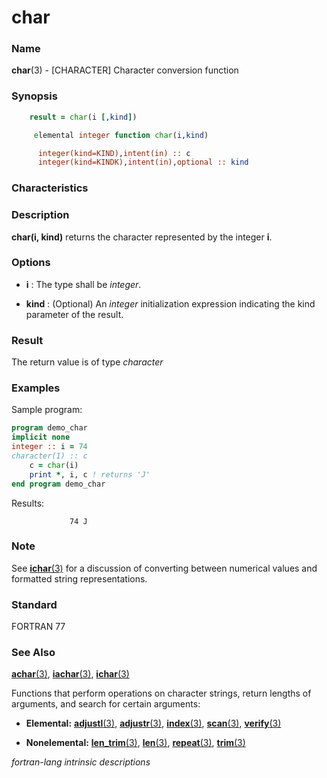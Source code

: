 # char

### **Name**

**char**(3) - \[CHARACTER\] Character conversion function

### **Synopsis**
```fortran
    result = char(i [,kind])
```
```fortran
     elemental integer function char(i,kind)

      integer(kind=KIND),intent(in) :: c
      integer(kind=KINDK),intent(in),optional :: kind
```
### **Characteristics**

### **Description**

**char(i, kind)** returns the character represented by the integer **i**.

### **Options**

- **i**
  : The type shall be _integer_.

- **kind**
  : (Optional) An _integer_ initialization expression indicating the kind
  parameter of the result.

### **Result**

The return value is of type _character_

### **Examples**

Sample program:

```fortran
program demo_char
implicit none
integer :: i = 74
character(1) :: c
    c = char(i)
    print *, i, c ! returns 'J'
end program demo_char
```

Results:

```text
             74 J
```

### **Note**

See [**ichar**(3)](#char) for a discussion of converting between numerical
values and formatted string representations.

### **Standard**

FORTRAN 77

### **See Also**

[**achar**(3)](#achar),
[**iachar**(3)](#iachar),
[**ichar**(3)](#ichar)

Functions that perform operations on character strings, return lengths
of arguments, and search for certain arguments:

- **Elemental:**
  [**adjustl**(3)](#adjustl), [**adjustr**(3)](#adjustr), [**index**(3)](#index),
  [**scan**(3)](#scan), [**verify**(3)](#verify)

- **Nonelemental:**
  [**len_trim**(3)](#len_trim),
  [**len**(3)](#len),
  [**repeat**(3)](#repeat), [**trim**(3)](#trim)

 _fortran-lang intrinsic descriptions_

